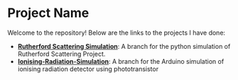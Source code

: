 # Project Name

Welcome to the repository! Below are the links to the projects I have done:

- **[Rutherford Scattering Simulation](https://github.com/Kasturi-Nirmalan/Projects/tree/Rutherford-Scattering-Simulation)**: A branch for the python simulation of Rutherford Scattering Project.
- **[Ionising-Radiation-Simulation](https://github.com/Kasturi-Nirmalan/Projects/tree/Ionising-Radiation-Simulation)**: A branch for the Arduino simulation of ionising radiation detector using phototransistor
